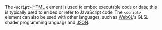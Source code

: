 The **`<script>`** [HTML](https://developer.mozilla.org/en-US/docs/Web/HTML) element is used to embed executable code or data; this is typically used to embed or refer to JavaScript code. The `<script>` element can also be used with other languages, such as [WebGL](https://developer.mozilla.org/en-US/docs/Web/API/WebGL_API)'s GLSL shader programming language and [JSON](https://developer.mozilla.org/en-US/docs/Glossary/JSON).
